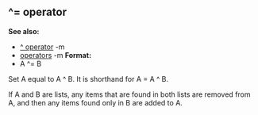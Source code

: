 ## \^= operator
**See also:**
*   [\^ operator](/ref/operator/%5E.md) -m
*   [operators](/ref/operator.md) -m<!-- -->
**Format:**
*   A \^= B


Set A equal to A \^ B. It is shorthand for A = A \^ B.


If A and B are lists, any items that are found in both lists
are removed from A, and then any items found only in B are added to A.